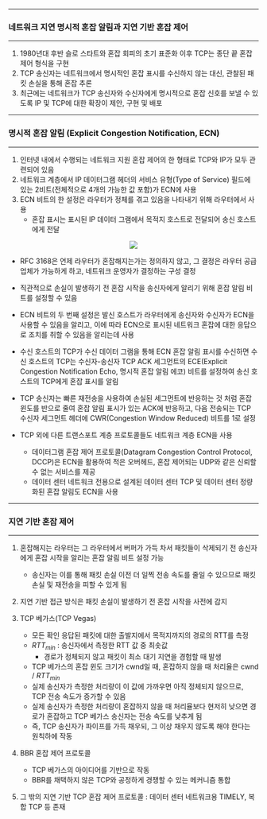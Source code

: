 -----
### 네트워크 지연 명시적 혼잡 알림과 지연 기반 혼잡 제어
-----
1. 1980년대 후반 슬로 스타트와 혼잡 회피의 초기 표준화 이후 TCP는 종단 끝 혼잡 제어 형식을 구현
2. TCP 송신자는 네트워크에서 명시적인 혼잡 표시를 수신하지 않는 대신, 관찰된 패킷 손실을 통해 혼잡 추론
3. 최근에는 네트워크가 TCP 송신자와 수신자에게 명시적으로 혼잡 신호를 보낼 수 있도록 IP 및 TCP에 대한 확장이 제안, 구현 및 배포

-----
### 명시적 혼잡 알림 (Explicit Congestion Notification, ECN)
-----
1. 인터넷 내에서 수행되는 네트워크 지원 혼잡 제어의 한 형태로 TCP와 IP가 모두 관련되어 있음
2. 네트워크 계층에서 IP 데이터그램 헤더의 서비스 유형(Type of Service) 필드에 있는 2비트(전체적으로 4개의 가능한 값 포함)가 ECN에 사용
3. ECN 비트의 한 설정은 라우터가 정체를 겪고 있음을 나타내기 위해 라우터에서 사용
   - 혼잡 표시는 표시된 IP 데이터 그램에서 목적지 호스트로 전달되어 송신 호스트에게 전달
<div align="center">
<img src="https://github.com/user-attachments/assets/cd4f8825-1b32-463d-9049-334d2fb8f9bd">
</div>

  - RFC 3168은 언제 라우터가 혼잡해지는가는 정의하지 않고, 그 결정은 라우터 공급업체가 가능하게 하고, 네트워크 운영자가 결정하는 구성 결정
  - 직관적으로 손실이 발생하기 전 혼잡 시작을 송신자에게 알리기 위해 혼잡 알림 비트를 설정할 수 있음
  - ECN 비트의 두 번째 설정은 발신 호스트가 라우터에게 송신자와 수신자가 ECN을 사용할 수 있음을 알리고, 이에 따라 ECN으로 표시된 네트워크 혼잡에 대한 응답으로 조치를 취할 수 있음을 알리는데 사용

  - 수신 호스트의 TCP가 수신 데이터 그램을 통해 ECN 혼잡 알림 표시를 수신하면 수신 호스트의 TCP는 수신자-송신자 TCP ACK 세그먼트의 ECE(Explicit Congestion Notification Echo, 명시적 혼잡 알림 에코) 비트를 설정하여 송신 호스트의 TCP에게 혼잡 표시를 알림
  - TCP 송신자는 빠른 재전송을 사용하여 손실된 세그먼트에 반응하는 것 처럼 혼잡 윈도를 반으로 줄여 혼잡 알림 표시가 있는 ACK에 반응하고, 다음 전송되는 TCP 수신자 세그먼트 헤더에 CWR(Congestion Window Reduced) 비트를 1로 설정
  - TCP 외에 다른 트랜스포트 계층 프로토콜들도 네트워크 계층 ECN을 사용
    + 데이터그램 혼잡 제어 프로토콜(Datagram Congestion Control Protocol, DCCP)은 ECN을 활용하여 적은 오버헤드, 혼잡 제어되는 UDP와 같은 신뢰할 수 없는 서비스를 제공
    + 데이터 센터 네트워크 전용으로 설계된 데이터 센터 TCP 및 데이터 센터 정량화된 혼잡 알림도 ECN을 사용

-----
### 지연 기반 혼잡 제어
-----
1. 혼잡해지는 라우터는 그 라우터에서 버퍼가 가득 차서 패킷들이 삭제되기 전 송신자에게 혼잡 시작을 알리는 혼잡 알림 비트 설정 가능
   - 송신자는 이를 통해 패킷 손실 이전 더 일찍 전송 속도를 줄일 수 있으므로 패킷 손실 및 재전송을 피할 수 있게 됨
2. 지연 기반 접근 방식은 패킷 손실이 발생하기 전 혼잡 시작을 사전에 감지
3. TCP 베가스(TCP Vegas)
   - 모든 확인 응답된 패킷에 대한 출발지에서 목적지까지의 경로의 RTT를 측정
   - $RTT_{min}$ : 송신자에서 측정한 RTT 값 중 최솟값
     + 경로가 정체되지 않고 패킷이 최소 대기 지연을 경험할 때 발생
   - TCP 베가스의 혼잡 윈도 크기가 cwnd일 때, 혼잡하지 않을 때 처리율은 cwnd / $RTT_{min}$
   - 실제 송신자가 측정한 처리량이 이 값에 가까우면 아직 정체되지 않으므로, TCP 전송 속도가 증가할 수 있음
   - 실제 송신자가 측정한 처리량이 혼잡하지 않을 때 처리율보다 현저히 낮으면 경로가 혼잡하고 TCP 베가스 송신자는 전송 속도를 낮추게 됨
   - 즉, TCP 송신자가 파이프를 가득 채우되, 그 이상 채우지 않도록 해야 한다는 원칙하에 작동

4. BBR 혼잡 제어 프로토콜
   - TCP 베가스의 아이디어를 기반으로 작동
   - BBR를 채택하지 않은 TCP와 공정하게 경쟁할 수 있는 메커니즘 통합

5. 그 밖의 지연 기반 TCP 혼잡 제어 프로토콜 : 데이터 센터 네트워크용 TIMELY, 복합 TCP 등 존재
